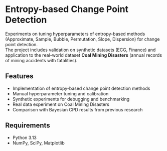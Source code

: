 # Entropy-based Change Point Detection

Experiments on tuning hyperparameters of entropy-based methods (Approximate, Sample, Bubble, Permutation, Slope, Dispersion) for change point detection.  
The project includes validation on synthetic datasets (ECG, Finance) and application to the real-world dataset **Coal Mining Disasters** (annual records of mining accidents with fatalities).  

## Features
- Implementation of entropy-based change point detection methods  
- Manual hyperparameter tuning and calibration  
- Synthetic experiments for debugging and benchmarking  
- Real data experiment on Coal Mining Disasters  
- Comparison with Bayesian CPD results from previous research

## Requirements
- Python 3.13  
- NumPy, SciPy, Matplotlib  
  
